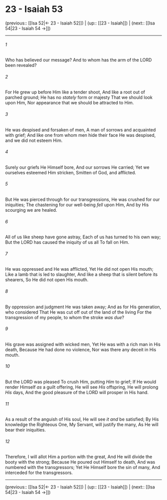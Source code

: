 # 23 - Isaiah 53

(previous:: [[Isa 52|← 23 - Isaiah 52]]) | (up:: [[23 - Isaiah]]) | (next:: [[Isa 54|23 - Isaiah 54 →]])

***


###### 1 
Who has believed our message? And to whom has the arm of the LORD been revealed? 

###### 2 
For He grew up before Him like a tender shoot, And like a root out of parched ground; He has no _stately_ form or majesty That we should look upon Him, Nor appearance that we should be attracted to Him. 

###### 3 
He was despised and forsaken of men, A man of sorrows and acquainted with grief; And like one from whom men hide their face He was despised, and we did not esteem Him. 

###### 4 
Surely our griefs He Himself bore, And our sorrows He carried; Yet we ourselves esteemed Him stricken, Smitten of God, and afflicted. 

###### 5 
But He was pierced through for our transgressions, He was crushed for our iniquities; The chastening for our well-being _fell_ upon Him, And by His scourging we are healed. 

###### 6 
All of us like sheep have gone astray, Each of us has turned to his own way; But the LORD has caused the iniquity of us all To fall on Him. 

###### 7 
He was oppressed and He was afflicted, Yet He did not open His mouth; Like a lamb that is led to slaughter, And like a sheep that is silent before its shearers, So He did not open His mouth. 

###### 8 
By oppression and judgment He was taken away; And as for His generation, who considered That He was cut off out of the land of the living For the transgression of my people, to whom the stroke _was due_? 

###### 9 
His grave was assigned with wicked men, Yet He was with a rich man in His death, Because He had done no violence, Nor was there any deceit in His mouth. 

###### 10 
But the LORD was pleased To crush Him, putting _Him_ to grief; If He would render Himself _as_ a guilt offering, He will see _His_ offspring, He will prolong _His_ days, And the good pleasure of the LORD will prosper in His hand. 

###### 11 
As a result of the anguish of His soul, He will see _it and_ be satisfied; By His knowledge the Righteous One, My Servant, will justify the many, As He will bear their iniquities. 

###### 12 
Therefore, I will allot Him a portion with the great, And He will divide the booty with the strong; Because He poured out Himself to death, And was numbered with the transgressors; Yet He Himself bore the sin of many, And interceded for the transgressors.

***

(previous:: [[Isa 52|← 23 - Isaiah 52]]) | (up:: [[23 - Isaiah]]) | (next:: [[Isa 54|23 - Isaiah 54 →]])
